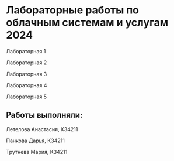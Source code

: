 # Лабораторные работы по облачным системам и услугам 2024
Лабораторная 1

Лабораторная 2

Лабораторная 3

Лабораторная 4

Лабораторная 5

## Работы выполняли:
Летелова Анастасия, К34211

Панкова Дарья, К34211

Трутнева Мария, К34211
